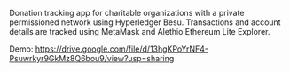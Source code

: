 Donation tracking app for charitable organizations with a private permissioned network using Hyperledger Besu. Transactions and account details are tracked using MetaMask and Alethio Ethereum Lite Explorer.

Demo: https://drive.google.com/file/d/13hgKPoYrNF4-Psuwrkyr9GkMz8Q6bou9/view?usp=sharing
